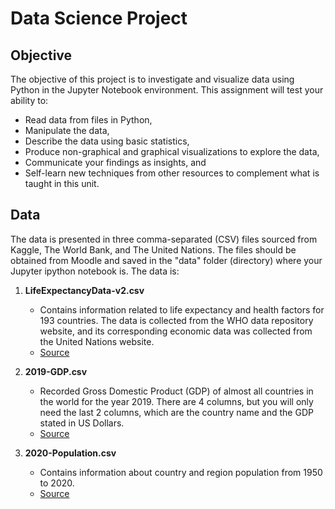 # Data Science Project

## Objective

The objective of this project is to investigate and visualize data using Python in the Jupyter Notebook environment. This assignment will test your ability to:
- Read data from files in Python,
- Manipulate the data,
- Describe the data using basic statistics,
- Produce non-graphical and graphical visualizations to explore the data,
- Communicate your findings as insights, and
- Self-learn new techniques from other resources to complement what is taught in this unit.

## Data

The data is presented in three comma-separated (CSV) files sourced from Kaggle, The World Bank, and The United Nations. The files should be obtained from Moodle and saved in the "data" folder (directory) where your Jupyter ipython notebook is. The data is:

1. **LifeExpectancyData-v2.csv**
   - Contains information related to life expectancy and health factors for 193 countries. The data is collected from the WHO data repository website, and its corresponding economic data was collected from the United Nations website.
   - [Source](https://www.kaggle.com/kumarajarshi/life-expectancy-who)

2. **2019-GDP.csv**
   - Recorded Gross Domestic Product (GDP) of almost all countries in the world for the year 2019. There are 4 columns, but you will only need the last 2 columns, which are the country name and the GDP stated in US Dollars.
   - [Source](https://datacatalog.worldbank.org/dataset/gdp-ranking)

3. **2020-Population.csv**
   - Contains information about country and region population from 1950 to 2020.
   - [Source](https://population.un.org/wpp/Download/Standard/CSV/)

